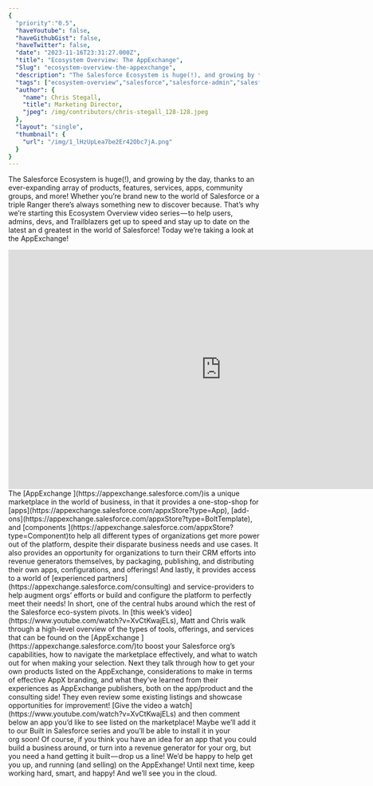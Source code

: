 ```yaml
---
{
  "priority":"0.5",
  "haveYoutube": false,
  "haveGithubGist": false,
  "haveTwitter": false,
  "date": "2023-11-16T23:31:27.000Z",
  "title": "Ecosystem Overview: The AppExchange",
  "Slug": "ecosystem-overview-the-appexchange",
  "description": "The Salesforce Ecosystem is huge(!), and growing by the day, thanks to an ever-expanding array of products, features, services, apps, community groups, and more! Whether you’re brand new to the world of Salesforce or a triple Ranger there’s always something new to discover because. That’s why we’re starting this Ecosystem Overview video series — to help users, admins, devs, and Trailblazers get up to speed and stay up to date on the latest an d greatest in the world of Salesforce!.",
  "tags": ["ecosystem-overview","salesforce","salesforce-admin","salesforce-appexchange","appexchange"],
  "author": {
    "name": Chris Stegall,
    "title": Marketing Director,
    "jpeg": /img/contributors/chris-stegall_128-128.jpeg
  },
  "layout": "single",
  "thumbnail": {
    "url": "/img/1_lHzUpLea7be2Er42Obc7jA.png"
  }
}
---
```

The Salesforce Ecosystem is huge(!), and growing by the day, thanks to an ever-expanding array of products, features, services, apps, community groups, and more! Whether you’re brand new to the world of Salesforce or a triple Ranger there’s always something new to discover because. That’s why we’re starting this Ecosystem Overview video series — to help users, admins, devs, and Trailblazers get up to speed and stay up to date on the latest an d greatest in the world of Salesforce!
Today we’re taking a look at the AppExchange!
<iframe src="https://cdn.embedly.com/widgets/media.html?src=https%3A%2F%2Fwww.youtube.com%2Fembed%2FXvCtKwajELs%3Ffeature%3Doembed&amp;display_name=YouTube&amp;url=https%3A%2F%2Fwww.youtube.com%2Fwatch%3Fv%3DXvCtKwajELs&amp;image=https%3A%2F%2Fi.ytimg.com%2Fvi%2FXvCtKwajELs%2Fhqdefault.jpg&amp;key=a19fcc184b9711e1b4764040d3dc5c07&amp;type=text%2Fhtml&amp;schema=youtube" width="854" height="480" frameborder="0" scrolling="no">[https://medium.com/media/bdf9a31c11f92fc37af316b7c3d297e6/href](https://medium.com/media/bdf9a31c11f92fc37af316b7c3d297e6/href)</iframe>The [AppExchange ](https://appexchange.salesforce.com/)is a unique marketplace in the world of business, in that it provides a one-stop-shop for [apps](https://appexchange.salesforce.com/appxStore?type=App), [add-ons](https://appexchange.salesforce.com/appxStore?type=BoltTemplate), and [components ](https://appexchange.salesforce.com/appxStore?type=Component)to help all different types of organizations get more power out of the platform, despite their disparate business needs and use cases. It also provides an opportunity for organizations to turn their CRM efforts into revenue generators themselves, by packaging, publishing, and distributing their own apps, configurations, and offerings! And lastly, it provides access to a world of [experienced partners](https://appexchange.salesforce.com/consulting) and service-providers to help augment orgs’ efforts or build and configure the platform to perfectly meet their needs!
In short, one of the central hubs around which the rest of the Salesforce eco-system pivots.
In [this week’s video](https://www.youtube.com/watch?v=XvCtKwajELs), Matt and Chris walk through a high-level overview of the types of tools, offerings, and services that can be found on the [AppExchange ](https://appexchange.salesforce.com/)to boost your Salesforce org’s capabilities, how to navigate the marketplace effectively, and what to watch out for when making your selection.
Next they talk through how to get your own products listed on the AppExchange, considerations to make in terms of effective AppX branding, and what they’ve learned from their experiences as AppExchange publishers, both on the app/product and the consulting side!
They even review some existing listings and showcase opportunities for improvement!
[Give the video a watch](https://www.youtube.com/watch?v=XvCtKwajELs) and then comment below an app you’d like to see listed on the marketplace! Maybe we’ll add it to our Built in Salesforce series and you’ll be able to install it in your org soon!
Of course, if you think you have an idea for an app that you could build a business around, or turn into a revenue generator for your org, but you need a hand getting it built — drop us a line! We’d be happy to help get you up, and running (and selling) on the AppExhange!
Until next time, keep working hard, smart, and happy!
And we’ll see you in the cloud.

